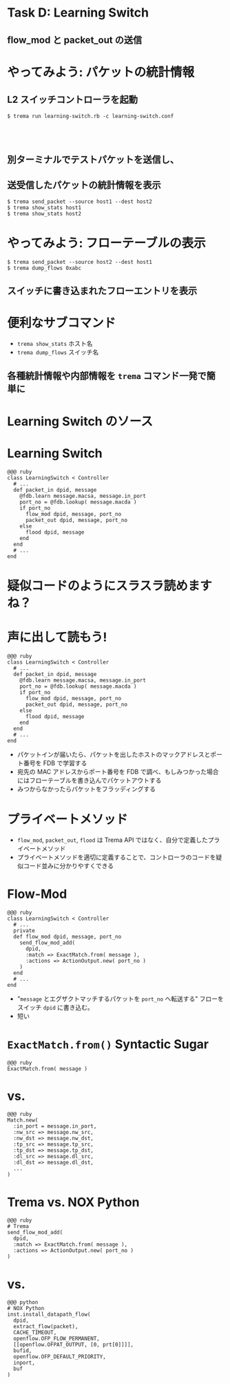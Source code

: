 <!SLIDE small>
# Task D: Learning Switch ######################################################

## flow\_mod と packet\_out の送信


<!SLIDE smaller>
# やってみよう: パケットの統計情報 #############################################

## L2 スイッチコントローラを起動

	$ trema run learning-switch.rb -c learning-switch.conf

<br />
<br />

## 別ターミナルでテストパケットを送信し、
## 送受信したパケットの統計情報を表示
	
	$ trema send_packet --source host1 --dest host2
	$ trema show_stats host1
	$ trema show_stats host2


<!SLIDE small>
# やってみよう: フローテーブルの表示 ###########################################

	$ trema send_packet --source host2 --dest host1
	$ trema dump_flows 0xabc

## スイッチに書き込まれたフローエントリを表示


<!SLIDE small>
# 便利なサブコマンド ###########################################################

* `trema show_stats` ホスト名
* `trema dump_flows` スイッチ名

## 各種統計情報や内部情報を `trema` コマンド一発で簡単に


<!SLIDE small>
# Learning Switch のソース #####################################################


<!SLIDE smaller>
# Learning Switch ##############################################################

	@@@ ruby
	class LearningSwitch < Controller
	  # ...
	  def packet_in dpid, message
	    @fdb.learn message.macsa, message.in_port
	    port_no = @fdb.lookup( message.macda )
	    if port_no
	      flow_mod dpid, message, port_no
	      packet_out dpid, message, port_no
	    else
	      flood dpid, message
	    end
	  end
	  # ...
	end

# 疑似コードのようにスラスラ読めますね？


<!SLIDE smaller>
# 声に出して読もう! ############################################################

	@@@ ruby
	class LearningSwitch < Controller
	  # ...
	  def packet_in dpid, message
	    @fdb.learn message.macsa, message.in_port
	    port_no = @fdb.lookup( message.macda )
	    if port_no
	      flow_mod dpid, message, port_no
	      packet_out dpid, message, port_no
	    else
	      flood dpid, message
	    end
	  end
	  # ...
	end

* パケットインが届いたら、パケットを出したホストのマックアドレスとポート番号を FDB で学習する
* 宛先の MAC アドレスからポート番号を FDB で調べ、もしみつかった場合にはフローテーブルを書き込んでパケットアウトする
* みつからなかったらパケットをフラッディングする


<!SLIDE smaller>
# プライベートメソッド #########################################################

* `flow_mod`, `packet_out`, `flood` は Trema API ではなく、自分で定義したプライベートメソッド
* プライベートメソッドを適切に定義することで、コントローラのコードを疑似コード並みに分かりやすくできる


<!SLIDE smaller>
# Flow-Mod #####################################################################

	@@@ ruby
	class LearningSwitch < Controller
	  # ...
	  private
	  def flow_mod dpid, message, port_no
	    send_flow_mod_add(
	      dpid,
	      :match => ExactMatch.from( message ),
	      :actions => ActionOutput.new( port_no )
	    )
	  end
	  # ...
	end

* "`message` とエグザクトマッチするパケットを `port_no` へ転送する" フローをスイッチ `dpid` に書き込む。
* 短い


<!SLIDE smaller>
# `ExactMatch.from()` Syntactic Sugar ##########################################

	@@@ ruby
	ExactMatch.from( message )

# vs.

	@@@ ruby
	Match.new(
	  :in_port = message.in_port,
	  :nw_src => message.nw_src,
	  :nw_dst => message.nw_dst,
	  :tp_src => message.tp_src,
	  :tp_dst => message.tp_dst,
	  :dl_src => message.dl_src,
	  :dl_dst => message.dl_dst,
	  ...
	)


<!SLIDE smaller>
# Trema vs. NOX Python #########################################################

	@@@ ruby
	# Trema
	send_flow_mod_add(
	  dpid,
	  :match => ExactMatch.from( message ),
	  :actions => ActionOutput.new( port_no )
	)

# vs.

	@@@ python
	# NOX Python
	inst.install_datapath_flow(
	  dpid,
	  extract_flow(packet),
	  CACHE_TIMEOUT, 
	  openflow.OFP_FLOW_PERMANENT,
	  [[openflow.OFPAT_OUTPUT, [0, prt[0]]]],
	  bufid,
	  openflow.OFP_DEFAULT_PRIORITY,
	  inport,
	  buf
	)
